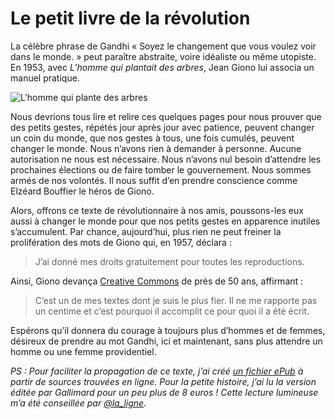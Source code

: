 # Le petit livre de la révolution

La célèbre phrase de Gandhi « Soyez le changement que vous voulez voir dans le monde. » peut paraître abstraite, voire idéaliste ou même utopiste. En 1953, avec *L’homme qui plantait des arbres*, Jean Giono lui associa un manuel pratique.<span id="more-18110"></span>

![L'homme qui plante des arbres](https://tcrouzet.com/images_tc/2010/07/couv1600.png)

Nous devrions tous lire et relire ces quelques pages pour nous prouver que des petits gestes, répétés jour après jour avec patience, peuvent changer un coin du monde, que nos gestes à tous, une fois cumulés, peuvent changer le monde. Nous n’avons rien à demander à personne. Aucune autorisation ne nous est nécessaire. Nous n’avons nul besoin d’attendre les prochaines élections ou de faire tomber le gouvernement. Nous sommes armés de nos volontés. Il nous suffit d’en prendre conscience comme Elzéard Bouffier le héros de Giono.

Alors, offrons ce texte de révolutionnaire à nos amis, poussons-les eux aussi à changer le monde pour que nos petits gestes en apparence inutiles s’accumulent. Par chance, aujourd’hui, plus rien ne peut freiner la prolifération des mots de Giono qui, en 1957, déclara :

> J’ai donné mes droits gratuitement pour toutes les reproductions.

Ainsi, Giono devança [Creative Commons](http://fr.creativecommons.org/) de près de 50 ans, affirmant :

> C’est un de mes textes dont je suis le plus fier. Il ne me rapporte pas un centime et c’est pourquoi il accomplit ce pour quoi il a été écrit.

Espérons qu’il donnera du courage à toujours plus d’hommes et de femmes, désireux de prendre au mot Gandhi, ici et maintenant, sans plus attendre un homme ou une femme providentiel.

*PS : Pour faciliter la propagation de ce texte, j’ai créé [un fichier ePub](https://app.box.com/s/l1dizlq9y8kj2amucwaq) à partir de sources trouvées en ligne. Pour la petite histoire, j’ai lu la version éditée par Gallimard pour un peu plus de 8 euros ! Cette lecture lumineuse m’a été conseillée par [@la\_ligne](http://twitter.com/la_ligne).*